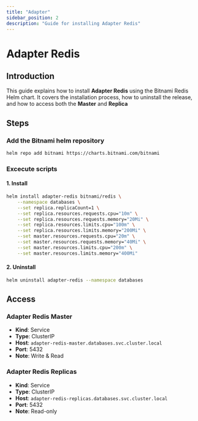```yaml
---
title: "Adapter"
sidebar_position: 2
description: "Guide for installing Adapter Redis"
---
```

# Adapter Redis
## Introduction
This guide explains how to install **Adapter Redis** using the Bitnami Redis Helm chart. It covers the installation process, how to uninstall the release, and how to access both the **Master** and **Replica**
## Steps
### Add the Bitnami helm repository
```bash
helm repo add bitnami https://charts.bitnami.com/bitnami
```
### Excecute scripts
#### 1. Install
```bash
helm install adapter-redis bitnami/redis \
    --namespace databases \
    --set replica.replicaCount=1 \
    --set replica.resources.requests.cpu="10m" \
    --set replica.resources.requests.memory="20Mi" \
    --set replica.resources.limits.cpu="100m" \
    --set replica.resources.limits.memory="200Mi" \
    --set master.resources.requests.cpu="20m" \
    --set master.resources.requests.memory="40Mi" \
    --set master.resources.limits.cpu="200m" \
    --set master.resources.limits.memory="400Mi"
```
#### 2. Uninstall
```bash
helm uninstall adapter-redis --namespace databases
```
## Access 
### Adapter Redis Master
- **Kind**: Service  
- **Type**: ClusterIP  
- **Host**: `adapter-redis-master.databases.svc.cluster.local`  
- **Port**: 5432
- **Note**: Write & Read
### Adapter Redis Replicas
- **Kind**: Service  
- **Type**: ClusterIP  
- **Host**: `adapter-redis-replicas.databases.svc.cluster.local`  
- **Port**: 5432
- **Note**: Read-only